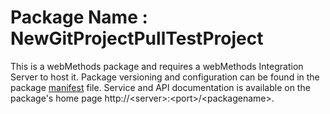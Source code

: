 # Package Name : NewGitProjectPullTestProject
This is a webMethods package and requires a webMethods Integration Server to host it. Package versioning and configuration can be found in the package [manifest](./NewGitProjectPullTestProject/manifest.v3) file. Service and API documentation is available on the package's home page http://&lt;server&gt;:&lt;port&gt;/&lt;packagename>.